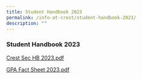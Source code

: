 ```yaml
---
title: Student Handbook 2023
permalink: /info-at-crest/student-handbook-2023/
description: ""
---
```

### Student Handbook 2023

[Crest Sec HB 2023.pdf](/files/crest%20sec%20hb%202023.pdf)

[GPA Fact Sheet 2023.pdf](/files/gpa%20fact%20sheet%202023.pdf)